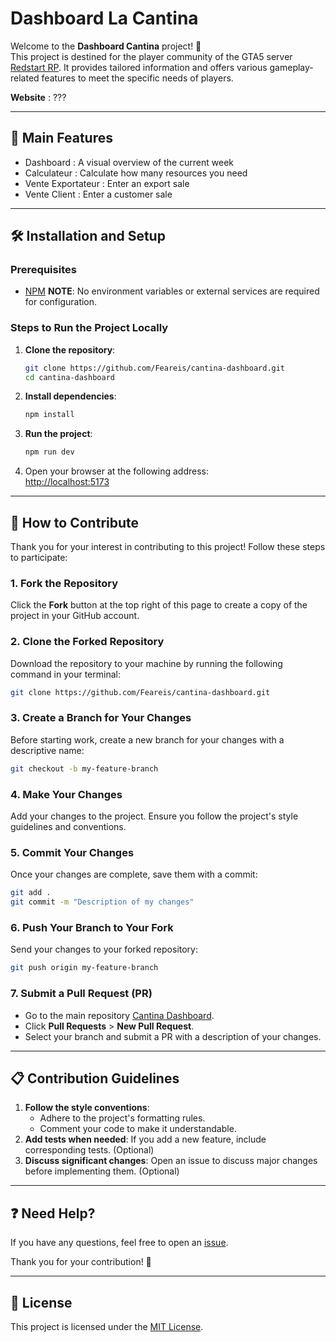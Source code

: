 ﻿# Dashboard La Cantina

Welcome to the **Dashboard Cantina** project! 🎉  
This project is destined for the player community of the GTA5 server [Redstart RP](https://site.redstartrp.fr).
It provides tailored information and offers various gameplay-related features to meet the specific needs of players.

**Website** : ???

---

## 🚀 Main Features

-   Dashboard : A visual overview of the current week
-   Calculateur : Calculate how many resources you need
-   Vente Exportateur : Enter an export sale 
-   Vente Client : Enter a customer sale

---

## 🛠️ Installation and Setup

### Prerequisites

-   [NPM](https://docs.npmjs.com/downloading-and-installing-node-js-and-npm)
    **NOTE**: No environment variables or external services are required for configuration.

### Steps to Run the Project Locally

1. **Clone the repository**:

    ```bash
    git clone https://github.com/Feareis/cantina-dashboard.git
    cd cantina-dashboard
    ```

2. **Install dependencies**:

    ```bash
    npm install
    ```

3. **Run the project**:

    ```bash
    npm run dev
    ```

4. Open your browser at the following address:  
   [http://localhost:5173](http://localhost:5173)

---

## 🚀 How to Contribute

Thank you for your interest in contributing to this project! Follow these steps to participate:

### 1. Fork the Repository

Click the **Fork** button at the top right of this page to create a copy of the project in your GitHub account.

### 2. Clone the Forked Repository

Download the repository to your machine by running the following command in your terminal:

```bash
git clone https://github.com/Feareis/cantina-dashboard.git
```

### 3. Create a Branch for Your Changes

Before starting work, create a new branch for your changes with a descriptive name:

```bash
git checkout -b my-feature-branch
```

### 4. Make Your Changes

Add your changes to the project. Ensure you follow the project's style guidelines and conventions.

### 5. Commit Your Changes

Once your changes are complete, save them with a commit:

```bash
git add .
git commit -m "Description of my changes"
```

### 6. Push Your Branch to Your Fork

Send your changes to your forked repository:

```bash
git push origin my-feature-branch
```

### 7. Submit a Pull Request (PR)

-   Go to the main repository [Cantina Dashboard]( https://github.com/Feareis/cantina-dashboard).
-   Click **Pull Requests** > **New Pull Request**.
-   Select your branch and submit a PR with a description of your changes.

---

## 📋 Contribution Guidelines

1. **Follow the style conventions**:
    - Adhere to the project's formatting rules.
    - Comment your code to make it understandable.
2. **Add tests when needed**: If you add a new feature, include corresponding tests. (Optional)
3. **Discuss significant changes**: Open an issue to discuss major changes before implementing them. (Optional)

---

## ❓ Need Help?

If you have any questions, feel free to open an [issue](https://github.com/Feareis/cantina-dashboard/issues).

Thank you for your contribution! 🌟

---

## 📄 License

This project is licensed under the [MIT License](./LICENSE).
